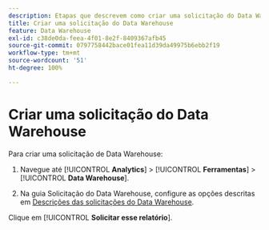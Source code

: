 ```yaml
---
description: Etapas que descrevem como criar uma solicitação do Data Warehouse.
title: Criar uma solicitação do Data Warehouse
feature: Data Warehouse
exl-id: c38de0da-feea-4f01-8e2f-8409367afb45
source-git-commit: 0797758442bace01fea11d39da49975b6ebb2f19
workflow-type: tm+mt
source-wordcount: '51'
ht-degree: 100%

---
```


# Criar uma solicitação do Data Warehouse

Para criar uma solicitação de Data Warehouse:

1. Navegue até [!UICONTROL **Analytics**] > [!UICONTROL **Ferramentas**] > [!UICONTROL **Data Warehouse**].

1. Na guia Solicitação do Data Warehouse, configure as opções descritas em [Descrições das solicitações do Data Warehouse](/help/export/data-warehouse/data-warehouse.md).

Clique em [!UICONTROL **Solicitar esse relatório**].
